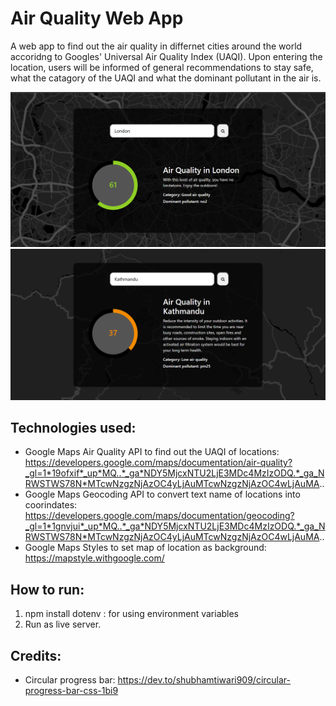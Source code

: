 # Air Quality Web App

A web app to find out the air quality in differnet cities around the world accoridng to Googles' Universal Air Quality Index (UAQI). Upon entering the location, users will be informed of general recommendations to stay safe, what the catagory of the UAQI and what the dominant pollutant in the air is.

![Example of air quality in London](https://github.com/Sraddheya/air_quality_web_app/blob/main/londonExample.png)
![Example of air quality in Kathmandu](https://github.com/Sraddheya/air_quality_web_app/blob/main/kathmanduExample.png)

## Technologies used:

- Google Maps Air Quality API to find out the UAQI of locations: https://developers.google.com/maps/documentation/air-quality?_gl=1*19ofxif*_up*MQ..*_ga*NDY5MjcxNTU2LjE3MDc4MzIzODQ.*_ga_NRWSTWS78N*MTcwNzgzNjAzOC4yLjAuMTcwNzgzNjAzOC4wLjAuMA..
- Google Maps Geocoding API to convert text name of locations into coorindates: https://developers.google.com/maps/documentation/geocoding?_gl=1*1gnvjui*_up*MQ..*_ga*NDY5MjcxNTU2LjE3MDc4MzIzODQ.*_ga_NRWSTWS78N*MTcwNzgzNjAzOC4yLjAuMTcwNzgzNjAzOC4wLjAuMA..
- Google Maps Styles to set map of location as background: https://mapstyle.withgoogle.com/

## How to run:

1. npm install dotenv : for using environment variables
2. Run as live server.

## Credits:

- Circular progress bar: https://dev.to/shubhamtiwari909/circular-progress-bar-css-1bi9
